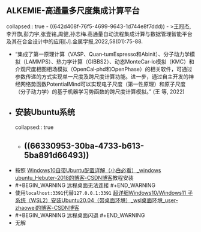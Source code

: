 ## ALKEMIE-高通量多尺度集成计算平台
collapsed:: true
	- ((642d408f-76f5-4699-9643-1d744e8f7ddd))
		- >王冠杰,李开旗,彭力宇,张壹铭,周健,孙志梅.高通量自动流程集成计算与数据管理智能平台及其在合金设计中的应用[J].金属学报,2022,58(01):75-88.
- “集成了第一原理计算（VASP、Quan‐tumEspresso和Abinit）、分子动力学模拟（LAMMPS）、热力学计算（GIBBS2）、动态MonteCar‐lo模拟（KMC）和介观尺度相图相场模拟（OpenCal‐phd和OpenPhase）的相关软件，可通过参数传递的方式实现单一尺度及跨尺度计算功能。进一步，通过自主开发的神经网络势函数PotentialMind可以实现电子尺度（第一性原理）和原子尺度（分子动力学）的基于机器学习势函数的跨尺度计算模拟。” (王 等, 2022)
- ## 安装Ubuntu系统
  collapsed:: true
	- ((66330953-30ba-4733-b613-5ba891d66493))
		-
- 按照 [Windows10自带Ubuntu配置详解（小白必看）_windows ubuntu_Hebuter-2018的博客-CSDN博客](https://blog.csdn.net/chigenb/article/details/105641189#commentBox)教程安装
- #+BEGIN_WARNING
  远程桌面无法连接
  #+END_WARNING
- 使用`localhost:3391`代替`127.0.0.1:3391` [超详细Windows10/Windows11 子系统（WSL2）安装Ubuntu20.04（带桌面环境）_wsl桌面环境_user-zhaowei的博客-CSDN博客](https://blog.csdn.net/weixin_44301630/article/details/122390018#Ubuntu2004_68)
- #+BEGIN_WARNING
  远程桌面闪退
  #+END_WARNING
- 无解
